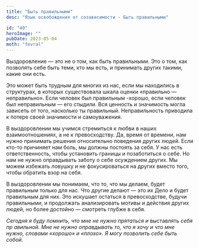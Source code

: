```yaml
---
title: "Быть правильными"
desc: "Язык освобождения от созависимости - Быть правильными"

id: "49"
heroImage: ""
pubDate: 2023-05-04
moth: "fevral"
---
```


Выздоровление — это не о том, как быть правильными. Это о том, как позволять
себе быть теми, кто мы есть, и принимать других такими, какие они есть.

Это может быть трудным для многих из нас, если мы находились в структурах, в
которых существовала шкала оценки «правильно — неправильно». Если человек был
правильным -хорошо, если человек был неправильным — его стыдили. Вся ценность
и значимость могла зависеть от того, насколько ты правильный. Неправильность
приводила к потере своей значимости и самоуважения.

В выздоровлении мы учимся стремиться к любви в наших взаимоотношениях, а не к
превосходству. Да, время от времени, нам нужно принимать решения относительно
поведения других людей. Если кто-то причиняет нам боль, мы должны постоять за
себя. У нас есть ответственность, чтобы установить границы и позаботиться о
себе. Но нам не нужно оправдывать заботу о себе осуждением других. Мы можем
избежать ловушку и не фокусироваться на других вместо того, чтобы обратить
взор на себя.

В выздоровлении мы понимаем, что то, что мы делаем, будет правильным только
для нас. Что другие делают — это их Дело и будет правильным для них. Это
искушает остаться в превосходстве, будучи правильными, и продолжать
анализировать мотивы и действия других людей, но более достойно — смотреть
глубже в себя.

_Сегодня_ _я_ _буду_ _помнить,_ _что_ _мне_ _не_ _нужно_ _прятаться_ _и_
выставлять _себя_ _пр_ _авильной._ _Мне_ _не_ _нужно_ _оправдывать_ _то,_
_что_ _я_ _хочу_ _и_ _что_ _мне_ _нужно,_ _словами_ _«хорошо»_ _и_ _«плохо»._
_Я_ _могу_ _позволить_ _себе_ _быть_ _собой._
